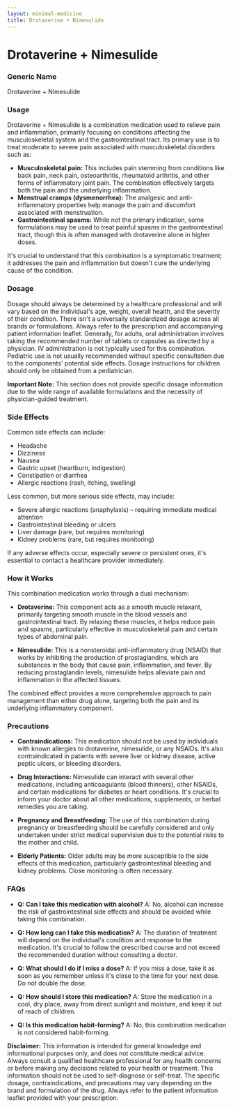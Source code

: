 ```yaml
---
layout: minimal-medicine
title: Drotaverine + Nimesulide
---
```


# Drotaverine + Nimesulide
### Generic Name
Drotaverine + Nimesulide

### Usage
Drotaverine + Nimesulide is a combination medication used to relieve pain and inflammation, primarily focusing on conditions affecting the musculoskeletal system and the gastrointestinal tract.  Its primary use is to treat moderate to severe pain associated with musculoskeletal disorders such as:

*   **Musculoskeletal pain:** This includes pain stemming from conditions like back pain, neck pain, osteoarthritis, rheumatoid arthritis, and other forms of inflammatory joint pain. The combination effectively targets both the pain and the underlying inflammation.
*   **Menstrual cramps (dysmenorrhea):** The analgesic and anti-inflammatory properties help manage the pain and discomfort associated with menstruation.
*   **Gastrointestinal spasms:** While not the primary indication, some formulations may be used to treat painful spasms in the gastrointestinal tract, though this is often managed with drotaverine alone in higher doses.

It's crucial to understand that this combination is a symptomatic treatment; it addresses the pain and inflammation but doesn't cure the underlying cause of the condition.

### Dosage
Dosage should always be determined by a healthcare professional and will vary based on the individual's age, weight, overall health, and the severity of their condition.  There isn't a universally standardized dosage across all brands or formulations. Always refer to the prescription and accompanying patient information leaflet.  Generally, for adults, oral administration involves taking the recommended number of tablets or capsules as directed by a physician.  IV administration is not typically used for this combination.  Pediatric use is not usually recommended without specific consultation due to the components' potential side effects.  Dosage instructions for children should only be obtained from a pediatrician.

**Important Note:** This section does not provide specific dosage information due to the wide range of available formulations and the necessity of physician-guided treatment.


### Side Effects
Common side effects can include:

*   Headache
*   Dizziness
*   Nausea
*   Gastric upset (heartburn, indigestion)
*   Constipation or diarrhea
*   Allergic reactions (rash, itching, swelling)

Less common, but more serious side effects, may include:

*   Severe allergic reactions (anaphylaxis) – requiring immediate medical attention
*   Gastrointestinal bleeding or ulcers
*   Liver damage (rare, but requires monitoring)
*   Kidney problems (rare, but requires monitoring)


If any adverse effects occur, especially severe or persistent ones, it's essential to contact a healthcare provider immediately.


### How it Works
This combination medication works through a dual mechanism:

*   **Drotaverine:** This component acts as a smooth muscle relaxant, primarily targeting smooth muscle in the blood vessels and gastrointestinal tract.  By relaxing these muscles, it helps reduce pain and spasms, particularly effective in musculoskeletal pain and certain types of abdominal pain.

*   **Nimesulide:** This is a nonsteroidal anti-inflammatory drug (NSAID) that works by inhibiting the production of prostaglandins, which are substances in the body that cause pain, inflammation, and fever.  By reducing prostaglandin levels, nimesulide helps alleviate pain and inflammation in the affected tissues.


The combined effect provides a more comprehensive approach to pain management than either drug alone, targeting both the pain and its underlying inflammatory component.


### Precautions
*   **Contraindications:**  This medication should not be used by individuals with known allergies to drotaverine, nimesulide, or any NSAIDs.  It's also contraindicated in patients with severe liver or kidney disease, active peptic ulcers, or bleeding disorders.

*   **Drug Interactions:**  Nimesulide can interact with several other medications, including anticoagulants (blood thinners), other NSAIDs, and certain medications for diabetes or heart conditions.  It's crucial to inform your doctor about all other medications, supplements, or herbal remedies you are taking.

*   **Pregnancy and Breastfeeding:**  The use of this combination during pregnancy or breastfeeding should be carefully considered and only undertaken under strict medical supervision due to the potential risks to the mother and child.

*   **Elderly Patients:**  Older adults may be more susceptible to the side effects of this medication, particularly gastrointestinal bleeding and kidney problems.  Close monitoring is often necessary.


### FAQs

*   **Q: Can I take this medication with alcohol?** A: No, alcohol can increase the risk of gastrointestinal side effects and should be avoided while taking this combination.

*   **Q: How long can I take this medication?** A: The duration of treatment will depend on the individual's condition and response to the medication.  It's crucial to follow the prescribed course and not exceed the recommended duration without consulting a doctor.

*   **Q: What should I do if I miss a dose?** A: If you miss a dose, take it as soon as you remember unless it's close to the time for your next dose.  Do not double the dose.

*   **Q: How should I store this medication?** A: Store the medication in a cool, dry place, away from direct sunlight and moisture, and keep it out of reach of children.

*   **Q:  Is this medication habit-forming?** A: No, this combination medication is not considered habit-forming.


**Disclaimer:** This information is intended for general knowledge and informational purposes only, and does not constitute medical advice. Always consult a qualified healthcare professional for any health concerns or before making any decisions related to your health or treatment.  This information should not be used to self-diagnose or self-treat.  The specific dosage, contraindications, and precautions may vary depending on the brand and formulation of the drug. Always refer to the patient information leaflet provided with your prescription.

